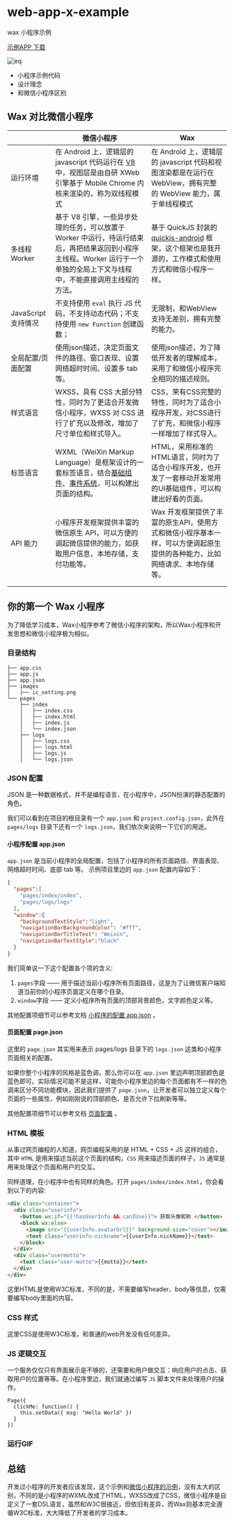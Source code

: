 # web-app-x-example
wax 小程序示例

[示例APP 下载](https://github.com/taoweiji/web-app-x-example/releases/download/0.0.1/example-release.apk)


![eq](https://user-images.githubusercontent.com/3044176/132284066-3e745b5c-9b98-4d5c-b82f-8fd8f51049e8.png)





- 小程序示例代码
- 设计理念
- 和微信小程序区别



## Wax 对比微信小程序

|                     | 微信小程序                                                   | Wax                                                          |
| ------------------- | ------------------------------------------------------------ | ------------------------------------------------------------ |
| 运行环境            | 在 Android 上，逻辑层的 javascript 代码运行在 [V8](https://developers.google.com/v8/) 中，视图层是由自研 XWeb 引擎基于 Mobile Chrome 内核来渲染的，称为双线程模式 | 在 Android 上，逻辑层的 javascript 代码和视图渲染都是在运行在 WebView，拥有完整的 WebView 能力，属于单线程模式 |
| 多线程 Worker       | 基于 V8 引擎，一些异步处理的任务，可以放置于 Worker 中运行，待运行结束后，再把结果返回到小程序主线程。Worker 运行于一个单独的全局上下文与线程中，不能直接调用主线程的方法。 | 基于 QuickJS 封装的 [quickjs-android](https://github.com/taoweiji/quickjs-android) 框架，这个框架也是我开源的，工作模式和使用方式和微信小程序一样。 |
| JavaScript 支持情况 | 不支持使用 `eval` 执行 JS 代码，不支持动态代码；不支持使用 `new Function` 创建函数； | 无限制，和WebView支持无差别，拥有完整的能力。                |
| 全局配置/页面配置   | 使用json描述，决定页面文件的路径、窗口表现、设置网络超时时间、设置多 tab 等。 | 使用json描述，为了降低开发者的理解成本，采用了和微信小程序完全相同的描述规则。 |
| 样式语言            | WXSS，具有 CSS 大部分特性，同时为了更适合开发微信小程序，WXSS 对 CSS 进行了扩充以及修改，增加了尺寸单位和样式导入。 | CSS，荣有CSS完整的特性，同时为了适合小程序开发，对CSS进行了扩充，和微信小程序一样增加了样式导入。 |
| 标签语言            | WXML（WeiXin Markup Language）是框架设计的一套标签语言，结合[基础组件](https://developers.weixin.qq.com/miniprogram/dev/component/)、[事件系统](https://developers.weixin.qq.com/miniprogram/dev/framework/view/wxml/event.html)，可以构建出页面的结构。 | HTML，采用标准的HTML语言，同时为了适合小程序开发，也开发了一套移动开发常用的UI基础组件，可以构建出好看的页面。 |
| API 能力            | 小程序开发框架提供丰富的微信原生 API，可以方便的调起微信提供的能力，如获取用户信息，本地存储，支付功能等。 | Wax 开发框架提供了丰富的原生API，使用方式和微信小程序基本一样，可以方便调起原生提供的各种能力，比如网络请求、本地存储等。 |
|                     |                                                              |                                                              |
|                     |                                                              |                                                              |



## 你的第一个 Wax 小程序

为了降低学习成本，Wax小程序参考了微信小程序的架构，所以Wax小程序和开发思想和微信小程序极为相似。

### 目录结构

```
├── app.css
├── app.js
├── app.json
├── images
│   ├── ic_setting.png
└── pages
    ├── index
    │   ├── index.css
    │   ├── index.html
    │   ├── index.js
    │   └── index.json
    ├── logs
    │   ├── logs.css
    │   ├── logs.html
    │   ├── logs.js
    │   └── logs.json
```

### JSON 配置

JSON 是一种数据格式，并不是编程语言，在小程序中，JSON扮演的静态配置的角色。

我们可以看到在项目的根目录有一个 `app.json` 和 `project.config.json`，此外在 `pages/logs` 目录下还有一个 `logs.json`，我们依次来说明一下它们的用途。

#### 小程序配置 app.json

`app.json` 是当前小程序的全局配置，包括了小程序的所有页面路径、界面表现、网络超时时间、底部 tab 等。 示例项目里边的 `app.json` 配置内容如下：

```json
{
  "pages":[
    "pages/index/index",
    "pages/logs/logs"
  ],
  "window":{
    "backgroundTextStyle":"light",
    "navigationBarBackgroundColor": "#fff",
    "navigationBarTitleText": "Weixin",
    "navigationBarTextStyle":"black"
  }
}
```

我们简单说一下这个配置各个项的含义:

1. `pages`字段 —— 用于描述当前小程序所有页面路径，这是为了让微信客户端知道当前你的小程序页面定义在哪个目录。
2. `window`字段 —— 定义小程序所有页面的顶部背景颜色，文字颜色定义等。

其他配置项细节可以参考文档 [小程序的配置 app.json](https://developers.weixin.qq.com/miniprogram/dev/framework/config.html) 。

#### 页面配置 page.json

这里的 `page.json` 其实用来表示 pages/logs 目录下的 `logs.json` 这类和小程序页面相关的配置。

如果你整个小程序的风格是蓝色调，那么你可以在 `app.json` 里边声明顶部颜色是蓝色即可。实际情况可能不是这样，可能你小程序里边的每个页面都有不一样的色调来区分不同功能模块，因此我们提供了 `page.json`，让开发者可以独立定义每个页面的一些属性，例如刚刚说的顶部颜色、是否允许下拉刷新等等。

其他配置项细节可以参考文档 [页面配置](https://developers.weixin.qq.com/miniprogram/dev/framework/config.html#页面配置) 。

### HTML 模板

从事过网页编程的人知道，网页编程采用的是 HTML + CSS + JS 这样的组合，其中 `HTML` 是用来描述当前这个页面的结构，`CSS` 用来描述页面的样子，`JS` 通常是用来处理这个页面和用户的交互。

同样道理，在小程序中也有同样的角色。打开 `pages/index/index.html`，你会看到以下的内容:

```html
<div class="container">
  <div class="userinfo">
    <button wx:if="{{!hasUserInfo && canIUse}}"> 获取头像昵称 </button>
    <block wx:else>
      <image src="{{userInfo.avatarUrl}}" background-size="cover"></image>
      <text class="userinfo-nickname">{{userInfo.nickName}}</text>
    </block>
  </div>
  <div class="usermotto">
    <text class="user-motto">{{motto}}</text>
  </div>
</div>
```

这里HTML是使用W3C标准，不同的是，不需要编写header、body等信息，仅需要编写body里面的内容。

### CSS 样式

这里CSS是使用W3C标准，和普通的web开发没有任何差异。

### JS 逻辑交互

一个服务仅仅只有界面展示是不够的，还需要和用户做交互：响应用户的点击、获取用户的位置等等。在小程序里边，我们就通过编写 `JS` 脚本文件来处理用户的操作。

```
Page({
  clickMe: function() {
    this.setData({ msg: "Hello World" })
  }
})
```

### 运行GIF



## 总结

开发过小程序的开发者应该发现，这个示例和[微信小程序的示例](https://developers.weixin.qq.com/miniprogram/dev/framework/quickstart/code.html)，没有太大的区别，不同的是小程序的WXML改成了HTML，WXSS改成了CSS，微信小程序是自定义了一套DSL语言，虽然和W3C很接近，但依旧有差异，而Wax则基本完全遵循W3C标准，大大降低了开发者的学习成本。







